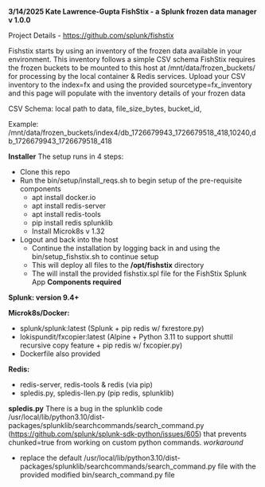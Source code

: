 **3/14/2025 Kate Lawrence-Gupta
FishStix - a Splunk frozen data manager 
v 1.0.0**

Project Details - https://github.com/splunk/fishstix

Fishstix starts by using an inventory of the frozen data available in your environment. This inventory follows a simple CSV schema
FishStix requires the frozen buckets to be mounted to this host at /mnt/data/frozen_buckets/ for processing by the local container & Redis services.
Upload your CSV inventory to the index=fx and using the provided sourcetype=fx_inventory and this page will populate with the inventory details of your frozen data

CSV Schema:
local path to data,
  file_size_bytes,
    bucket_id,
      

Example:
/mnt/data/frozen_buckets/index4/db_1726679943_1726679518_418,10240,db_1726679943_1726679518_418

**Installer**
The setup runs in 4 steps:

- Clone this repo
- Run the bin/setup/install_reqs.sh to begin setup of the pre-requisite components
  - apt install docker.io
  - apt install redis-server
  - apt install redis-tools
  - pip install redis splunklib
  - Install Microk8s v 1.32
- Logout and back into the host
  - Continue the installation by logging back in and using the bin/setup_fishstix.sh to continue setup
  - This will deploy all files to the **/opt/fishstix** directory
  - The will install the provided fishstix.spl file for the FishStix Splunk App
**Components required**

**Splunk: version 9.4+**

**Microk8s/Docker:**
- splunk/splunk:latest (Splunk + pip redis w/ fxrestore.py)
- lokispundit/fxcopier:latest (Alpine + Python 3.11 to support shuttil recursive copy feature  + pip redis w/ fxcopier.py)
- Dockerfile also provided


**Redis:**
- redis-server, redis-tools & redis (via pip)
- spledis.py, spledis-llen.py (pip redis, splunklib)

**spledis.py**
There is a bug in the splunklib code /usr/local/lib/python3.10/dist-packages/splunklib/searchcommands/search_command.py (https://github.com/splunk/splunk-sdk-python/issues/605) that prevents chunked=true from working on custom python commands.
_workaround_
* replace the default /usr/local/lib/python3.10/dist-packages/splunklib/searchcommands/search_command.py file with the provided modified bin/search_command.py file

